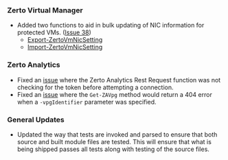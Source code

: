 

### Zerto Virtual Manager

* Added two functions to aid in bulk updating of NIC information for protected VMs. ([Issue 38](https://github.com/ZertoPublic/ZertoApiWrapper/issues/38))
  * [Export-ZertoVmNicSetting](https://github.com/ZertoPublic/ZertoApiWrapper/blob/Master/docs/Export-ZertoVmNicSettings.md)
  * [Import-ZertoVmNicSetting](https://github.com/ZertoPublic/ZertoApiWrapper/blob/Master/docs/Import-ZertoVmNicSettings.md)

### Zerto Analytics

* Fixed an [issue](https://github.com/ZertoPublic/ZertoApiWrapper/issues/36) where the Zerto Analytics Rest Request function was not checking for the token before attempting a connection.
* Fixed an [issue](https://github.com/ZertoPublic/ZertoApiWrapper/issues/40) where the `Get-ZAVpg` method would return a 404 error when a `-vpgIdentifier` parameter was specified.

### General Updates

* Updated the way that tests are invoked and parsed to ensure that both source and built module files are tested. This will ensure that what is being shipped passes all tests along with testing of the source files.
